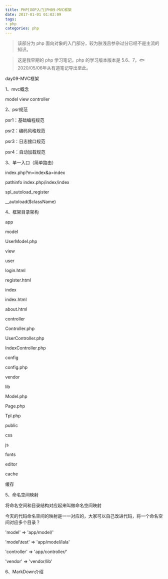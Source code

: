 ```yaml
---
title: PHP[OOP入门]PH09-MVC框架
date: 2017-01-01 01:02:09
tags:
- php
categories: php
---
```


> 该部分为 php 面向对象的入门部分，较为肤浅且参杂过分已经不是主流的知识。

> 这是我早期的 php 学习笔记，php 的学习版本版本是 5.6、7，🐟2020/05/06年从有道笔记导出至此。


day09-MVC框架

1、mvc概念

model view controller

2、psr规范

psr1：基础编程规范

psr2：编码风格规范

psr3：日志接口规范

psr4：自动加载规范

3、单一入口（简单路由）

index.php?m=index&a=index

pathinfo index.php/index/index

spl\_autoload\_register

\_\_autoload(\$className)

4、框架目录架构

app

model

UserModel.php

view

user

login.html

register.html

index

index.html

about.html

controller

Controller.php

UserController.php

IndexController.php

config

config.php

vendor

lib

Model.php

Page.php

Tpl.php

public

css

js

fonts

editor

cache

缓存

5、命名空间映射

将命名空间和目录结构对应起来叫做命名空间映射

今天的代码命名空间的映射是一一对应的，大家可以自己改进代码，将一个命名空间对应多个目录？

\'model\' =\> \'app/model/\'

\'model\\test\' =\> \'app/model/lala\'

\'controller\' =\> \'app/controller/\'

\'vendor\' =\> \'vendor/lib\'

6、MarkDown介绍
